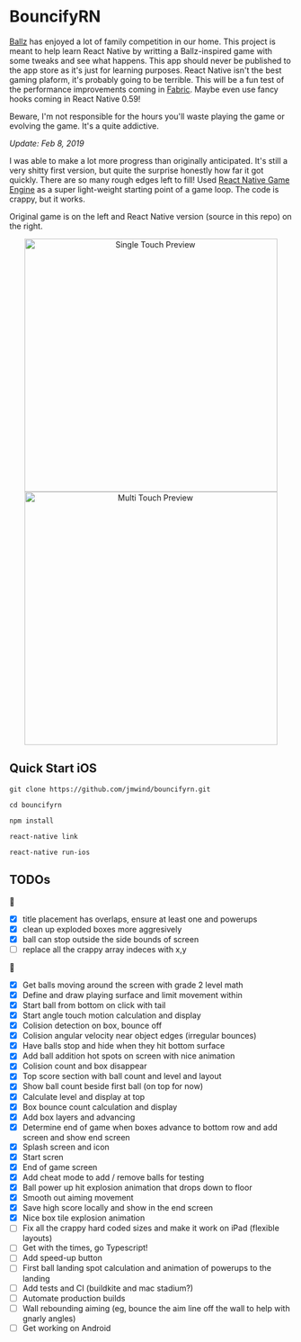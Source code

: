# BouncifyRN

[Ballz](https://itunes.apple.com/us/app/ballz/id1139609950) has enjoyed a lot of family competition in
our home. This project is meant to help learn React Native by writting a Ballz-inspired game
with some tweaks and see what happens. This app should never be published to the app store as it's
just for learning purposes. React Native isn't the best gaming plaform, it's probably going
to be terrible. This will be a fun test of the performance improvements coming in [Fabric](https://github.com/react-native-community/discussions-and-proposals/issues/4). Maybe even use fancy
hooks coming in React Native 0.59!

Beware, I'm not responsible for the hours you'll waste playing the game or evolving the game. It's
a quite addictive. 

*Update: Feb 8, 2019*

I was able to make a lot more progress than originally anticipated. It's still a very shitty first version, but quite the surprise honestly how far it got quickly. There are so many rough edges left to fill! Used [React Native Game Engine](https://github.com/bberak/react-native-game-engine) as a super light-weight starting point of a game loop. The code is crappy, but it works.

Original game is on the left and React Native version (source in this repo) on the right.

<p align="center">
    <img src="https://user-images.githubusercontent.com/199530/52727452-44065e00-2f83-11e9-808c-d4709217862b.gif" alt="Single Touch Preview" height="450" />
    <img src="https://user-images.githubusercontent.com/199530/52727460-4799e500-2f83-11e9-83fc-53e4ca5c4907.gif" alt="Multi Touch Preview" height="450" />
</p>

## Quick Start iOS

```
git clone https://github.com/jmwind/bouncifyrn.git

cd bouncifyrn

npm install

react-native link

react-native run-ios
```

## TODOs

🦟

- [x] title placement has overlaps, ensure at least one and powerups
- [x] clean up exploded boxes more aggresively
- [x] ball can stop outside the side bounds of screen
- [ ] replace all the crappy array indeces with x,y 

🍄

- [x] Get balls moving around the screen with grade 2 level math
- [x] Define and draw playing surface and limit movement within
- [x] Start ball from bottom on click with tail
- [x] Start angle touch motion calculation and display
- [x] Colision detection on box, bounce off
- [x] Colision angular velocity near object edges (irregular bounces)
- [x] Have balls stop and hide when they hit bottom surface
- [x] Add ball addition hot spots on screen with nice animation
- [x] Colision count and box disappear
- [x] Top score section with ball count and level and layout
- [x] Show ball count beside first ball (on top for now)
- [x] Calculate level and display at top
- [x] Box bounce count calculation and display
- [x] Add box layers and advancing
- [x] Determine end of game when boxes advance to bottom row and add screen and show end screen
- [x] Splash screen and icon
- [x] Start scren
- [x] End of game screen
- [x] Add cheat mode to add / remove balls for testing
- [x] Ball power up hit explosion animation that drops down to floor
- [x] Smooth out aiming movement
- [x] Save high score locally and show in the end screen
- [x] Nice box tile explosion animation
- [ ] Fix all the crappy hard coded sizes and make it work on iPad (flexible layouts)
- [ ] Get with the times, go Typescript!
- [ ] Add speed-up button
- [ ] First ball landing spot calculation and animation of powerups to the landing
- [ ] Add tests and CI (buildkite and mac stadium?)
- [ ] Automate production builds
- [ ] Wall rebounding aiming (eg, bounce the aim line off the wall to help with gnarly angles)
- [ ] Get working on Android